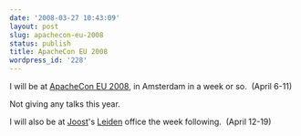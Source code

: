 ```yaml
---
date: '2008-03-27 10:43:09'
layout: post
slug: apachecon-eu-2008
status: publish
title: ApacheCon EU 2008
wordpress_id: '228'
---
```


I will be at [ApacheCon EU 2008](http://www.eu.apachecon.com/eu2008/), in Amsterdam in a week or so.  (April 6-11)




Not giving any talks this year.




I will also be at [Joost](http://www.joost.com/)'s [Leiden](http://en.wikipedia.org/wiki/Leiden) office the week following.  (April 12-19) 
